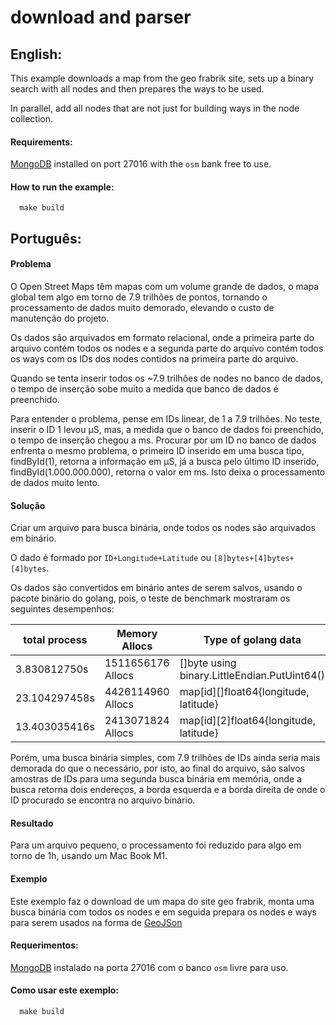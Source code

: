 # download and parser

## English:

This example downloads a map from the geo frabrik site, sets up a binary search with all nodes and then prepares the 
ways to be used.

In parallel, add all nodes that are not just for building ways in the node collection. 

#### Requirements:

[MongoDB](https://www.mongodb.com/docs/manual/installation/) installed on port 27016 with the `osm` bank free to use.

#### How to run the example:

```shell
  make build
```

## Português:

#### Problema

O Open Street Maps têm mapas com um volume grande de dados, o mapa global tem algo em torno de 7.9 trilhões de pontos,
tornando o processamento de dados muito demorado, elevando o custo de manutenção do projeto.

Os dados são arquivados em formato relacional, onde a primeira parte do arquivo contém todos os nodes e a segunda parte 
do arquivo contém todos os ways com os IDs dos nodes contidos na primeira parte do arquivo.

Quando se tenta inserir todos os ~7.9 trilhões de nodes no banco de dados, o tempo de inserção sobe muito a medida que
banco de dados é preenchido.

Para entender o problema, pense em IDs linear, de 1 a 7.9 trilhões. 
No teste, inserir o ID 1 levou µS, mas, a medida que o banco de dados foi preenchido, o tempo de inserção chegou a ms.
Procurar por um ID no banco de dados enfrenta o mesmo problema, o primeiro ID inserido em uma busca tipo, findById(1),
retorna a informação em µS, já a busca pelo último ID inserido, findById(1.000.000.000), retorna o valor em ms.
Isto deixa o processamento de dados muito lento.

#### Solução

Criar um arquivo para busca binária, onde todos os nodes são arquivados em binário.

O dado é formado por `ID+Longitude+Latitude` ou `[8]bytes+[4]bytes+[4]bytes`.

Os dados são convertidos em binário antes de serem salvos, usando o pacote binário do golang, pois, o teste de benchmark
mostraram os seguintes desempenhos:

| total process | Memory Allocs     | Type of golang data                          |
|---------------|-------------------|----------------------------------------------|
|  3.830812750s | 1511656176 Allocs | []byte using binary.LittleEndian.PutUint64() |
| 23.104297458s | 4426114960 Allocs | map[id][]float64{longitude, latitude}        |
| 13.403035416s | 2413071824 Allocs | map[id][2]float64{longitude, latitude}       |

Porém, uma busca binária simples, com 7.9 trilhões de IDs ainda seria mais demorada do que o necessário, por isto, ao
final do arquivo, são salvos amostras de IDs para uma segunda busca binária em memória, onde a busca retorna dois 
endereços, a borda esquerda e a borda direita de onde o ID procurado se encontra no arquivo binário.

#### Resultado

Para um arquivo pequeno, o processamento foi reduzido para algo em torno de 1h, usando um Mac Book M1.

#### Exemplo

Este exemplo faz o download de um mapa do site geo frabrik, monta uma busca binária com todos os nodes e em seguida 
prepara os nodes e ways para serem usados na forma de [GeoJSon](https://geojson.io)

#### Requerimentos:

[MongoDB](https://www.mongodb.com/docs/manual/installation/) instalado na porta 27016 com o banco `osm` livre para uso.

#### Como usar este exemplo:

```shell
  make build
```
